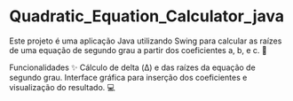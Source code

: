 # Quadratic_Equation_Calculator_java
Este projeto é uma aplicação Java utilizando Swing para calcular as raízes de uma equação de segundo grau a partir dos coeficientes a, b, e c. 🧮

Funcionalidades ✨
Cálculo de delta (Δ) e das raízes da equação de segundo grau.
Interface gráfica para inserção dos coeficientes e visualização do resultado. 💻
